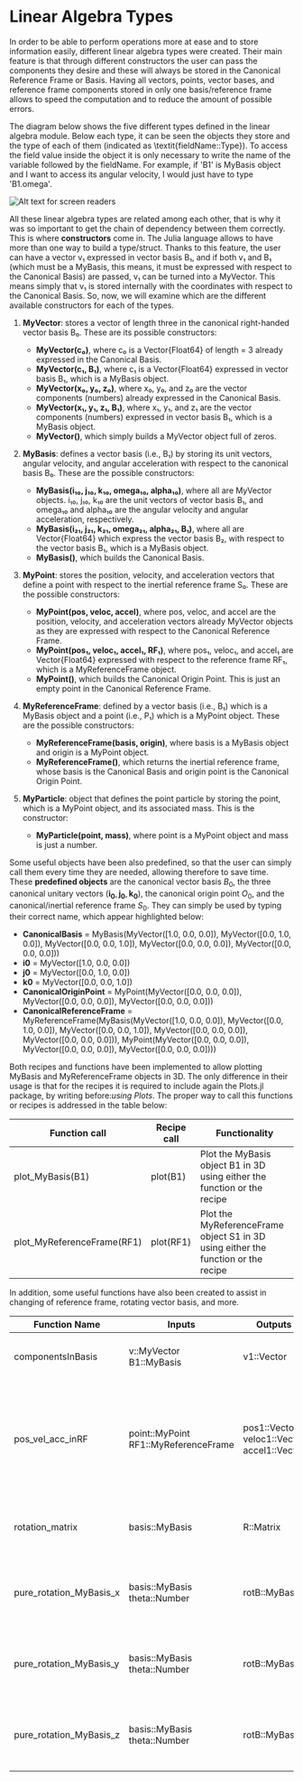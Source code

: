 # Linear Algebra Types

In order to be able to perform operations more at ease and to store information easily, different linear algebra types were created. Their main feature is that through different constructors the user can pass the components they desire and these will always be stored in the Canonical Reference Frame or Basis. Having all vectors, points, vector bases, and reference frame components stored in only one basis/reference frame allows to speed the computation and to reduce the amount of possible errors.

The diagram below shows the five different types defined in the linear algebra module. Below each type, it can be seen the objects they store and the type of each of them (indicated as \textit{fieldName::Type}). To access the field value inside the object it is only necessary to write the name of the variable followed by the fieldName. For example, if 'B1' is MyBasis object and I want to access its angular velocity, I would just have to type 'B1.omega'.

![Alt text for screen readers](https://raw.github.com/AliciaSBa/AstrodynamicsEdu.jl/tree/main/docs/src/modules/LinearAlgebraTypes.png "Linear Algebra Types Diagram")

All these linear algebra types are related among each other, that is why it was so important to get the chain of dependency between them correctly. This is where **constructors** come in. The Julia language allows to have more than one way to build a type/struct. Thanks to this feature, the user can have a vector v₁ expressed in vector basis B₁, and if both v₁ and B₁ (which must be a MyBasis, this means, it must be expressed with respect to the Canonical Basis) are passed, v₁ can be turned into a MyVector. This means simply that v₁ is stored internally with the coordinates with respect to the Canonical Basis. So, now, we will examine which are the different available constructors for each of the types.

1. **MyVector**: stores a vector of length three in the canonical right-handed vector basis B₀. These are its possible constructors:
   - **MyVector(c₀)**, where c₀ is a Vector{Float64} of length = 3 already expressed in the Canonical Basis.
   - **MyVector(c₁, B₁)**, where c₁ is a Vector{Float64} expressed in vector basis B₁, which is a MyBasis object.
   - **MyVector(x₀, y₀, z₀)**, where x₀, y₀, and z₀ are the vector components (numbers) already expressed in the Canonical Basis.
   - **MyVector(x₁, y₁, z₁, B₁)**, where x₁, y₁, and z₁ are the vector components (numbers) expressed in vector basis B₁, which is a MyBasis object.
   - **MyVector()**, which simply builds a MyVector object full of zeros.

2. **MyBasis**: defines a vector basis (i.e., B₁) by storing its unit vectors, angular velocity, and angular acceleration with respect to the canonical basis B₀. These are the possible constructors:
   - **MyBasis(i₁₀, j₁₀, k₁₀, omega₁₀, alpha₁₀)**, where all are MyVector objects. i₁₀, j₁₀, k₁₀ are the unit vectors of vector basis B₁, and omega₁₀ and alpha₁₀ are the angular velocity and angular acceleration, respectively.
   - **MyBasis(i₂₁, j₂₁, k₂₁, omega₂₁, alpha₂₁, B₁)**, where all are Vector{Float64} which express the vector basis B₂, with respect to the vector basis B₁, which is a MyBasis object.
   - **MyBasis()**, which builds the Canonical Basis.

3. **MyPoint**: stores the position, velocity, and acceleration vectors that define a point with respect to the inertial reference frame S₀. These are the possible constructors:
   - **MyPoint(pos, veloc, accel)**, where pos, veloc, and accel are the position, velocity, and acceleration vectors already MyVector objects as they are expressed with respect to the Canonical Reference Frame.
   - **MyPoint(pos₁, veloc₁, accel₁, RF₁)**, where pos₁, veloc₁, and accel₁ are Vector{Float64} expressed with respect to the reference frame RF₁, which is a MyReferenceFrame object.
   - **MyPoint()**, which builds the Canonical Origin Point. This is just an empty point in the Canonical Reference Frame.

4. **MyReferenceFrame**: defined by a vector basis (i.e., B₁) which is a MyBasis object and a point (i.e., P₁) which is a MyPoint object. These are the possible constructors:
   - **MyReferenceFrame(basis, origin)**, where basis is a MyBasis object and origin is a MyPoint object.
   - **MyReferenceFrame()**, which returns the inertial reference frame, whose basis is the Canonical Basis and origin point is the Canonical Origin Point.

5. **MyParticle**: object that defines the point particle by storing the point, which is a MyPoint object, and its associated mass. This is the constructor:
   - **MyParticle(point, mass)**, where point is a MyPoint object and mass is just a number.



Some useful objects have been also predefined, so that the user can simply call them every time they are needed, allowing therefore to save time. These **predefined objects** are the canonical vector basis $B_0$, the three canonical unitary vectors ($\mathbf{i_0},\mathbf{j_0},\mathbf{k_0}$), the canonical origin point $O_0$, and the canonical/inertial reference frame $S_0$. They can simply be used by typing their correct name, which appear highlighted below:

- **CanonicalBasis** = MyBasis(MyVector([1.0, 0.0, 0.0]), MyVector([0.0, 1.0, 0.0]), MyVector([0.0, 0.0, 1.0]), MyVector([0.0, 0.0, 0.0]), MyVector([0.0, 0.0, 0.0]))
- **i0** = MyVector([1.0, 0.0, 0.0])
- **j0** = MyVector([0.0, 1.0, 0.0])
- **k0** = MyVector([0.0, 0.0, 1.0])
- **CanonicalOriginPoint** = MyPoint(MyVector([0.0, 0.0, 0.0]), MyVector([0.0, 0.0, 0.0]), MyVector([0.0, 0.0, 0.0]))
- **CanonicalReferenceFrame** = MyReferenceFrame(MyBasis(MyVector([1.0, 0.0, 0.0]), MyVector([0.0, 1.0, 0.0]), MyVector([0.0, 0.0, 1.0]), MyVector([0.0, 0.0, 0.0]), MyVector([0.0, 0.0, 0.0])), MyPoint(MyVector([0.0, 0.0, 0.0]), MyVector([0.0, 0.0, 0.0]), MyVector([0.0, 0.0, 0.0])))


Both recipes and functions have been implemented to allow plotting MyBasis and MyReferenceFrame objects in 3D. The only difference in their usage is that for the recipes it is required to include again the Plots.jl package, by writing before:_using Plots_. The proper way to call this functions or recipes is addressed in the table below:

| Function call               | Recipe call  | Functionality                                                                                  |
|-----------------------------|--------------|------------------------------------------------------------------------------------------------|
| plot\_MyBasis(B1)            | plot(B1)       | Plot the MyBasis object B1 in 3D using either the function or the recipe                       |
| plot\_MyReferenceFrame(RF1)  | plot(RF1)      | Plot the MyReferenceFrame object S1 in 3D using either the function or the recipe             |


In addition, some useful functions have also been created to assist in changing of
reference frame, rotating vector basis, and more. 

| Function Name            | Inputs                                                | Outputs                                      | Functionality                                                                                                |
|--------------------------|-------------------------------------------------------|----------------------------------------------|--------------------------------------------------------------------------------------------------------------|
| componentsInBasis        | v::MyVector<br>B1::MyBasis                            | v1::Vector                                   | Project a MyVector object onto a basis B₁                                                                      |
| pos\_vel\_acc\_inRF         | point::MyPoint<br>RF1::MyReferenceFrame               | pos1::Vector<br>veloc1::Vector<br>accel1::Vector | Obtain the position, velocity, and acceleration vectors of a MyPoint object in a different reference frame S₁ |
| rotation\_matrix          | basis::MyBasis                                        | R::Matrix                                    | Obtain the Rotation Matrix [₀R₁] of a MyBasis object B₁                                                        |
| pure\_rotation\_MyBasis\_x  | basis::MyBasis<br>theta::Number                       | rotB::MyBasis                               | Obtain the new MyBasis object after a pure rotation about the x-axis                                         |
| pure\_rotation\_MyBasis\_y  | basis::MyBasis<br>theta::Number                       | rotB::MyBasis                               | Obtain the new MyBasis object after a pure rotation about the y-axis                                         |
| pure\_rotation\_MyBasis\_z  | basis::MyBasis<br>theta::Number                       | rotB::MyBasis                               | Obtain the new MyBasis object after a pure rotation about the z-axis                                         |

